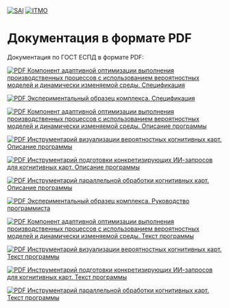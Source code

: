 [![SAI](./media/SAI_badge_flat.svg)](https://sai.itmo.ru/)
[![ITMO](./media/ITMO_badge_flat_rus.svg)](https://en.itmo.ru/en/)

# Документация в формате PDF #

Документация по ГОСТ ЕСПД в формате PDF:

[![PDF](https://icons.iconarchive.com/icons/hopstarter/soft-scraps/48/Adobe-PDF-Document-icon.png) Компонент адаптивной оптимизации выполнения производственных процессов с использованием вероятностных моделей и динамически изменяемой среды. Спецификация](specif-komponent.pdf)

[![PDF](https://icons.iconarchive.com/icons/hopstarter/soft-scraps/48/Adobe-PDF-Document-icon.png) Экспериментальный образец комплекса. Спецификация](specif-obrasec.pdf)

[![PDF](https://icons.iconarchive.com/icons/hopstarter/soft-scraps/48/Adobe-PDF-Document-icon.png) Компонент адаптивной оптимизации выполнения производственных процессов с использованием вероятностных моделей и динамически изменяемой среды. Описание программы](program-description.pdf)

[![PDF](https://icons.iconarchive.com/icons/hopstarter/soft-scraps/48/Adobe-PDF-Document-icon.png) Инструментарий визуализации вероятностных когнитивных карт. Описание программы](program-description-graph-drawer.pdf)

[![PDF](https://icons.iconarchive.com/icons/hopstarter/soft-scraps/48/Adobe-PDF-Document-icon.png) Инструментарий подготовки конкретизирующих ИИ-запросов для когнитивных карт. Описание программы](program-description-ai-interpreter.pdf)

[![PDF](https://icons.iconarchive.com/icons/hopstarter/soft-scraps/48/Adobe-PDF-Document-icon.png) Инструментарий параллельной обработки когнитивных карт. Описание программы](program-description-deploy.pdf)

[![PDF](https://icons.iconarchive.com/icons/hopstarter/soft-scraps/48/Adobe-PDF-Document-icon.png) Экспериментальный образец комплекса. Руководство программиста](programmers-guide.pdf)

[![PDF](https://icons.iconarchive.com/icons/hopstarter/soft-scraps/48/Adobe-PDF-Document-icon.png) Компонент адаптивной оптимизации выполнения производственных процессов с использованием вероятностных моделей и динамически изменяемой среды. Текст программы](program-src.pdf)

[![PDF](https://icons.iconarchive.com/icons/hopstarter/soft-scraps/48/Adobe-PDF-Document-icon.png) Инструментарий визуализации вероятностных когнитивных карт. Текст программы](program-src-graph-drawer.pdf)

[![PDF](https://icons.iconarchive.com/icons/hopstarter/soft-scraps/48/Adobe-PDF-Document-icon.png) Инструментарий подготовки конкретизирующих ИИ-запросов для когнитивных карт. Текст программы](program-src-ai-interpreter.pdf)

[![PDF](https://icons.iconarchive.com/icons/hopstarter/soft-scraps/48/Adobe-PDF-Document-icon.png) Инструментарий параллельной обработки когнитивных карт. Текст программы](program-src-deploy.pdf)
